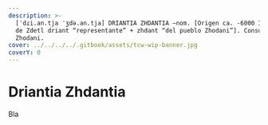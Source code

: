 ```yaml
---
description: >-
  [ˈdɾi.an.tja ˈʒdə.an.tja] DRIANTIA ZHDANTIA –nom. [Origen ca. -6000 Imperial,
  de Zdetl driant “representante” + zhdant “del pueblo Zhodani”]. Consulado
  Zhodani.
cover: ../../../../.gitbook/assets/tcw-wip-banner.jpg
coverY: 0
---
```


# Driantia Zhdantia

Bla

